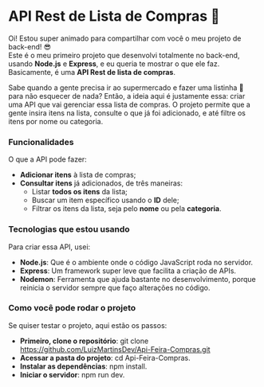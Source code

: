# API Rest de Lista de Compras 🛒

Oi! Estou super animado para compartilhar com você o meu projeto de back-end! 😎  
Este é o meu primeiro projeto que desenvolvi totalmente no back-end, usando **Node.js** e **Express**, e eu queria te mostrar o que ele faz. Basicamente, é uma **API Rest de lista de compras**.

Sabe quando a gente precisa ir ao supermercado e fazer uma listinha 📄 para não esquecer de nada? Então, a ideia aqui é justamente essa: criar uma API que vai gerenciar essa lista de compras. O projeto permite que a gente insira itens na lista, consulte o que já foi adicionado, e até filtre os itens por nome ou categoria.

### Funcionalidades

O que a API pode fazer:

- **Adicionar itens** à lista de compras;
- **Consultar itens** já adicionados, de três maneiras:
  - Listar **todos os itens** da lista;
  - Buscar um item específico usando o **ID** dele;
  - Filtrar os itens da lista, seja pelo **nome** ou pela **categoria**.

### Tecnologias que estou usando

Para criar essa API, usei:

- **Node.js**: Que é o ambiente onde o código JavaScript roda no servidor.
- **Express**: Um framework super leve que facilita a criação de APIs.
- **Nodemon**: Ferramenta que ajuda bastante no desenvolvimento, porque reinicia o servidor sempre que faço alterações no código.

### Como você pode rodar o projeto

Se quiser testar o projeto, aqui estão os passos:
- **Primeiro, clone o repositório**: git clone https://github.com/LuizMartinsDev/Api-Feira-Compras.git
- **Acessar a pasta do projeto**: cd Api-Feira-Compras.
- **Instalar as dependências**:  npm install.
- **Iniciar o servidor**:   npm run dev.

